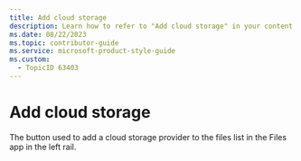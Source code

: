 ```yaml
---
title: Add cloud storage
description: Learn how to refer to "Add cloud storage" in your content.
ms.date: 08/22/2023
ms.topic: contributor-guide
ms.service: microsoft-product-style-guide
ms.custom:
  - TopicID 63403
---
```



# Add cloud storage

The button used to add a cloud storage provider to the files list in the Files app in the left rail.
